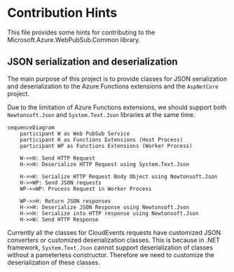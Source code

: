 # Contribution Hints

This file provides some hints for contributing to the Microsoft.Azure.WebPubSub.Common library.

## JSON serialization and deserialization

The main purpose of this project is to provide classes for JSON serialization and deserialization to the Azure Functions extensions and the `AspNetCore` project.

Due to the limitation of Azure Functions extensions, we should support both `Newtonsoft.Json` and `System.Text.Json` libraries at the same time.

```mermaid
sequenceDiagram
    participant W as Web PubSub Service
    participant H as Functions Extensions (Host Process)
    participant WP as Functions Extensions (Worker Process)

    W->>H: Send HTTP Request
    H->>H: Deserialize HTTP Request using System.Text.Json

    H->>H: Serialize HTTP Request Body Object using Newtonsoft.Json
    H->>WP: Send JSON requests
    WP->>WP: Process Request in Worker Process

    WP->>H: Return JSON responses
    H->>H: Deserialize JSON Response using Newtonsoft.Json
    H->>H: Serialize into HTTP response using Newtonsoft.Json
    H->>W: Send HTTP Response
```

Currently all the classes for CloudEvents requests have customized JSON converters or customized deserialization classes. This is because in .NET framework, `System.Text.Json` cannot support deserialization of classes without a pameterless constructor. Therefore we need to customize the deserialization of these classes.